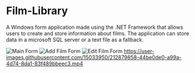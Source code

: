 # Film-Library
A Windows form application made using the .NET Framework that allows users to create and store information about films. The application can store data in a microsoft SQL server or a text file as a fallback.

![Main Form](https://user-images.githubusercontent.com/15033950/212880577-bf7e6fb4-2296-41c9-ab1b-aff8ae868031.JPG)
![Add Film Form](https://user-images.githubusercontent.com/15033950/212880599-c17147b9-5f8d-4e2f-b22a-1298b20f4a7d.JPG)
![Edit Film Form](https://user-images.githubusercontent.com/15033950/212880610-1a0cb18e-8622-49b5-999c-d9f0bb94c89b.JPG)
https://user-images.githubusercontent.com/15033950/212879858-44be0de0-a99a-4d74-8da1-83f489bbeec3.mp4
